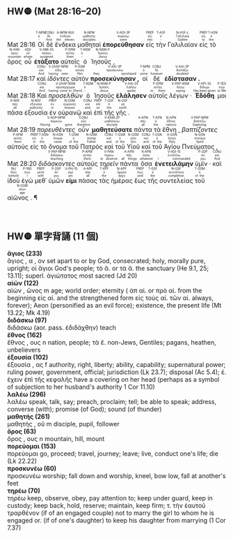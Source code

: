 ## HW❿ (Mat 28:16–20)
</br><rt>Mat 28:16</rt> <RUBY><ruby><ruby>Οἱ<rt>-</rt></ruby><rt>ὁ</rt></ruby><rt>T-NPM</rt></RUBY> <RUBY><ruby><ruby>δὲ<rt>And</rt></ruby><rt>δέ</rt></ruby><rt>CONJ</rt></RUBY> <RUBY><ruby><ruby>ἕνδεκα<rt>the eleven</rt></ruby><rt>ἕνδεκα</rt></ruby><rt>A-NPM-NUI</rt></RUBY> <RUBY><ruby><ruby>μαθηταὶ<rt>disciples</rt></ruby><rt>μαθητής</rt></ruby><rt>N-NPM</rt></RUBY> <RUBY><ruby><ruby><strong>ἐπορεύθησαν</strong><rt>went</rt></ruby><rt>πορεύω</rt></ruby><rt>V-AOI-3P</rt></RUBY> <RUBY><ruby><ruby>εἰς<rt>into</rt></ruby><rt>εἰς</rt></ruby><rt>PREP</rt></RUBY> <RUBY><ruby><ruby>τὴν<rt>-</rt></ruby><rt>ὁ</rt></ruby><rt>T-ASF</rt></RUBY> <RUBY><ruby><ruby>Γαλιλαίαν<rt>Galilee</rt></ruby><rt>Γαλιλαία</rt></ruby><rt>N-ASF-L</rt></RUBY> <RUBY><ruby><ruby>εἰς<rt>to</rt></ruby><rt>εἰς</rt></ruby><rt>PREP</rt></RUBY> <RUBY><ruby><ruby>τὸ<rt>the</rt></ruby><rt>ὁ</rt></ruby><rt>T-ASN</rt></RUBY> <RUBY><ruby><ruby>ὄρος<rt>mountain</rt></ruby><rt>ὄρος</rt></ruby><rt>N-ASN</rt></RUBY> <RUBY><ruby><ruby>οὗ<rt>where</rt></ruby><rt>οὗ</rt></ruby><rt>ADV</rt></RUBY> <RUBY><ruby><ruby><strong>ἐτάξατο</strong><rt>assigned</rt></ruby><rt>τάσσω</rt></ruby><rt>V-AMI-3S</rt></RUBY> <RUBY><ruby><ruby>αὐτοῖς<rt>them</rt></ruby><rt>αὐτός</rt></ruby><rt>P-DPM</rt></RUBY> <RUBY><ruby><ruby>ὁ<rt>-</rt></ruby><rt>ὁ</rt></ruby><rt>T-NSM</rt></RUBY> <RUBY><ruby><ruby>Ἰησοῦς ,<rt>Jesus</rt></ruby><rt>Ἰησοῦς</rt></ruby><rt>N-NSM-P</rt></RUBY> </br><rt>Mat 28:17</rt> <RUBY><ruby><ruby>καὶ<rt>And</rt></ruby><rt>καί</rt></ruby><rt>CONJ</rt></RUBY> <RUBY><ruby><ruby><em>ἰδόντες</em><rt>having seen</rt></ruby><rt>εἴδω</rt></ruby><rt>V-2AAP-NPM</rt></RUBY> <RUBY><ruby><ruby>αὐτὸν<rt>Him</rt></ruby><rt>αὐτός</rt></ruby><rt>P-ASM</rt></RUBY> <RUBY><ruby><ruby><strong>προσεκύνησαν ,</strong><rt>they worshiped</rt></ruby><rt>προσκυνέω</rt></ruby><rt>V-AAI-3P</rt></RUBY> <RUBY><ruby><ruby>οἱ<rt>some</rt></ruby><rt>ὁ</rt></ruby><rt>T-NPM</rt></RUBY> <RUBY><ruby><ruby>δὲ<rt>however</rt></ruby><rt>δέ</rt></ruby><rt>CONJ</rt></RUBY> <RUBY><ruby><ruby><strong>ἐδίστασαν .</strong><rt>doubted</rt></ruby><rt>διστάζω</rt></ruby><rt>V-AAI-3P</rt></RUBY> </br><rt>Mat 28:18</rt> <RUBY><ruby><ruby>Καὶ<rt>And</rt></ruby><rt>καί</rt></ruby><rt>CONJ</rt></RUBY> <RUBY><ruby><ruby><em>προσελθὼν</em><rt>having come to [them]</rt></ruby><rt>προσέρχομαι</rt></ruby><rt>V-2AAP-NSM</rt></RUBY> <RUBY><ruby><ruby>ὁ<rt>-</rt></ruby><rt>ὁ</rt></ruby><rt>T-NSM</rt></RUBY> <RUBY><ruby><ruby>Ἰησοῦς<rt>Jesus</rt></ruby><rt>Ἰησοῦς</rt></ruby><rt>N-NSM-P</rt></RUBY> <RUBY><ruby><ruby><strong>ἐλάλησεν</strong><rt>spoke</rt></ruby><rt>λαλέω</rt></ruby><rt>V-AAI-3S</rt></RUBY> <RUBY><ruby><ruby>αὐτοῖς<rt>to them</rt></ruby><rt>αὐτός</rt></ruby><rt>P-DPM</rt></RUBY> <RUBY><ruby><ruby><em>λέγων ·</em><rt>saying</rt></ruby><rt>λέγω</rt></ruby><rt>V-PAP-NSM</rt></RUBY> <RUBY><ruby><ruby><strong>Ἐδόθη</strong><rt>Has been given</rt></ruby><rt>δίδωμι</rt></ruby><rt>V-API-3S</rt></RUBY> <RUBY><ruby><ruby>μοι<rt>to Me</rt></ruby><rt>ἐγώ</rt></ruby><rt>P-1DS</rt></RUBY> <RUBY><ruby><ruby>πᾶσα<rt>all</rt></ruby><rt>πᾶς</rt></ruby><rt>A-NSF</rt></RUBY> <RUBY><ruby><ruby>ἐξουσία<rt>authority</rt></ruby><rt>ἐξουσία</rt></ruby><rt>N-NSF</rt></RUBY> <RUBY><ruby><ruby>ἐν<rt>in</rt></ruby><rt>ἐν</rt></ruby><rt>PREP</rt></RUBY> <RUBY><ruby><ruby>οὐρανῷ<rt>heaven</rt></ruby><rt>οὐρανός</rt></ruby><rt>N-DSM</rt></RUBY> <RUBY><ruby><ruby>καὶ<rt>and</rt></ruby><rt>καί</rt></ruby><rt>CONJ</rt></RUBY> <RUBY><ruby><ruby>ἐπὶ<rt>on</rt></ruby><rt>ἐπί</rt></ruby><rt>PREP</rt></RUBY> <RUBY><ruby><ruby>τῆς<rt>the</rt></ruby><rt>ὁ</rt></ruby><rt>T-GSF</rt></RUBY> <RUBY><ruby><ruby>γῆς .<rt>earth</rt></ruby><rt>γῆ</rt></ruby><rt>N-GSF</rt></RUBY> </br><rt>Mat 28:19</rt> <RUBY><ruby><ruby><em>πορευθέντες</em><rt>Having gone</rt></ruby><rt>πορεύω</rt></ruby><rt>V-AOP-NPM</rt></RUBY> <RUBY><ruby><ruby>οὖν<rt>therefore</rt></ruby><rt>οὖν</rt></ruby><rt>CONJ</rt></RUBY> <RUBY><ruby><ruby><strong>μαθητεύσατε</strong><rt>disciple</rt></ruby><rt>μαθητεύω</rt></ruby><rt>V-AAM-2P</rt></RUBY> <RUBY><ruby><ruby>πάντα<rt>all</rt></ruby><rt>πᾶς</rt></ruby><rt>A-APN</rt></RUBY> <RUBY><ruby><ruby>τὰ<rt>the</rt></ruby><rt>ὁ</rt></ruby><rt>T-APN</rt></RUBY> <RUBY><ruby><ruby>ἔθνη ,<rt>nations</rt></ruby><rt>ἔθνος</rt></ruby><rt>N-APN</rt></RUBY> <RUBY><ruby><ruby><em>βαπτίζοντες</em><rt>baptizing</rt></ruby><rt>βαπτίζω</rt></ruby><rt>V-PAP-NPM</rt></RUBY> <RUBY><ruby><ruby>αὐτοὺς<rt>them</rt></ruby><rt>αὐτός</rt></ruby><rt>P-APM</rt></RUBY> <RUBY><ruby><ruby>εἰς<rt>in</rt></ruby><rt>εἰς</rt></ruby><rt>PREP</rt></RUBY> <RUBY><ruby><ruby>τὸ<rt>the</rt></ruby><rt>ὁ</rt></ruby><rt>T-ASN</rt></RUBY> <RUBY><ruby><ruby>ὄνομα<rt>name</rt></ruby><rt>ὄνομα</rt></ruby><rt>N-ASN</rt></RUBY> <RUBY><ruby><ruby>τοῦ<rt>of the</rt></ruby><rt>ὁ</rt></ruby><rt>T-GSM</rt></RUBY> <RUBY><ruby><ruby>Πατρὸς<rt>Father</rt></ruby><rt>πατήρ</rt></ruby><rt>N-GSM</rt></RUBY> <RUBY><ruby><ruby>καὶ<rt>and</rt></ruby><rt>καί</rt></ruby><rt>CONJ</rt></RUBY> <RUBY><ruby><ruby>τοῦ<rt>of the</rt></ruby><rt>ὁ</rt></ruby><rt>T-GSM</rt></RUBY> <RUBY><ruby><ruby>Υἱοῦ<rt>Son</rt></ruby><rt>υἱός</rt></ruby><rt>N-GSM</rt></RUBY> <RUBY><ruby><ruby>καὶ<rt>and</rt></ruby><rt>καί</rt></ruby><rt>CONJ</rt></RUBY> <RUBY><ruby><ruby>τοῦ<rt>of the</rt></ruby><rt>ὁ</rt></ruby><rt>T-GSN</rt></RUBY> <RUBY><ruby><ruby>Ἁγίου<rt>Holy</rt></ruby><rt>ἅγιος</rt></ruby><rt>A-GSN</rt></RUBY> <RUBY><ruby><ruby>Πνεύματος ,<rt>Spirit</rt></ruby><rt>πνεῦμα</rt></ruby><rt>N-GSN</rt></RUBY> </br><rt>Mat 28:20</rt> <RUBY><ruby><ruby><em>διδάσκοντες</em><rt>teaching</rt></ruby><rt>διδάσκω</rt></ruby><rt>V-PAP-NPM</rt></RUBY> <RUBY><ruby><ruby>αὐτοὺς<rt>them</rt></ruby><rt>αὐτός</rt></ruby><rt>P-APM</rt></RUBY> <RUBY><ruby><ruby><em>τηρεῖν</em><rt>to observe</rt></ruby><rt>τηρέω</rt></ruby><rt>V-PAN</rt></RUBY> <RUBY><ruby><ruby>πάντα<rt>all things</rt></ruby><rt>πᾶς</rt></ruby><rt>A-APN</rt></RUBY> <RUBY><ruby><ruby>ὅσα<rt>whatever</rt></ruby><rt>ὅσος</rt></ruby><rt>K-APN</rt></RUBY> <RUBY><ruby><ruby><strong>ἐνετειλάμην</strong><rt>I commanded</rt></ruby><rt>ἐντέλλω</rt></ruby><rt>V-ADI-1S</rt></RUBY> <RUBY><ruby><ruby>ὑμῖν ·<rt>you</rt></ruby><rt>σύ</rt></ruby><rt>P-2DP</rt></RUBY> <RUBY><ruby><ruby>καὶ<rt>And</rt></ruby><rt>καί</rt></ruby><rt>CONJ</rt></RUBY> <RUBY><ruby><ruby>ἰδοὺ<rt>behold</rt></ruby><rt>ἰδού</rt></ruby><rt>INJ</rt></RUBY> <RUBY><ruby><ruby>ἐγὼ<rt>I</rt></ruby><rt>ἐγώ</rt></ruby><rt>P-1NS</rt></RUBY> <RUBY><ruby><ruby>μεθ᾽<rt>with</rt></ruby><rt>μετά</rt></ruby><rt>PREP</rt></RUBY> <RUBY><ruby><ruby>ὑμῶν<rt>you</rt></ruby><rt>σύ</rt></ruby><rt>P-2GP</rt></RUBY> <RUBY><ruby><ruby><strong>εἰμι</strong><rt>am</rt></ruby><rt>εἰμί</rt></ruby><rt>V-PAI-1S</rt></RUBY> <RUBY><ruby><ruby>πάσας<rt>all</rt></ruby><rt>πᾶς</rt></ruby><rt>A-APF</rt></RUBY> <RUBY><ruby><ruby>τὰς<rt>the</rt></ruby><rt>ὁ</rt></ruby><rt>T-APF</rt></RUBY> <RUBY><ruby><ruby>ἡμέρας<rt>days</rt></ruby><rt>ἡμέρα</rt></ruby><rt>N-APF</rt></RUBY> <RUBY><ruby><ruby>ἕως<rt>until</rt></ruby><rt>ἕως</rt></ruby><rt>PREP</rt></RUBY> <RUBY><ruby><ruby>τῆς<rt>the</rt></ruby><rt>ὁ</rt></ruby><rt>T-GSF</rt></RUBY> <RUBY><ruby><ruby>συντελείας<rt>completion</rt></ruby><rt>συντέλεια</rt></ruby><rt>N-GSF</rt></RUBY> <RUBY><ruby><ruby>τοῦ<rt>of the</rt></ruby><rt>ὁ</rt></ruby><rt>T-GSM</rt></RUBY> <RUBY><ruby><ruby>αἰῶνος . ¶<rt>age</rt></ruby><rt>αἰών</rt></ruby><rt>N-GSM</rt></RUBY></br></br></br> 


## HW❿ 單字背誦 (11 個)

**ἅγιος (233)**</BR>ἅγιος , α , ον set apart to or by God, consecrated; holy, morally pure, upright; οἱ ἅγιοι God's people; τὸ ἅ. or τὰ ἅ. the sanctuary (He 9.1, 25; 13.11); superl. ἁγιώτατος most sacred (Jd 20)</BR>
**αἰών (122)**</BR>αἰών , ῶνος m age; world order; eternity ( ἀπ αἰ. or πρὸ αἰ. from the beginning εἰς αἰ. and the strengthened form εἰς τοὺς αἰ. τῶν αἰ. always, forever); Aeon (personified as an evil force); existence, the present life (Mt 13.22; Mk 4.19)</BR>
**διδάσκω (97)**</BR>διδάσκω (aor. pass. ἐδιδάχθην) teach</BR>
**ἔθνος (162)**</BR>ἔθνος , ους n nation, people; τὰ ἔ. non-Jews, Gentiles; pagans, heathen, unbelievers</BR>
**ἐξουσία (102)**</BR>ἐξουσία , ας f authority, right, liberty; ability, capability; supernatural power; ruling power, government, official; jurisdiction (Lk 23.7); disposal (Ac 5.4); ἐ. ἐχειν ἐπὶ τῆς κεφαλῆς have a covering on her head (perhaps as a symbol of subjection to her husband's authority 1 Cor 11.10)</BR>
**λαλέω (296)**</BR>λαλέω speak, talk, say; preach, proclaim; tell; be able to speak; address, converse (with); promise (of God); sound (of thunder)</BR>
**μαθητής (261)**</BR>μαθητής , οῦ m disciple, pupil, follower</BR>
**ὄρος (63)**</BR>ὄρος , ους n mountain, hill, mount</BR>
**πορεύομαι (153)**</BR>πορεύομαι go, proceed; travel, journey; leave; live, conduct one's life; die (Lk 22.22)</BR>
**προσκυνέω (60)**</BR>προσκυνέω worship; fall down and worship, kneel, bow low, fall at another's feet</BR>
**τηρέω (70)**</BR>τηρέω keep, observe, obey, pay attention to; keep under guard, keep in custody; keep back, hold, reserve; maintain, keep firm; τ. τὴν ἑαυτοῦ τραρθένον (if of an engaged couple) not to marry the girl to whom he is engaged or. (if of one's daughter) to keep his daughter from marrying (1 Cor 7.37)</BR>
